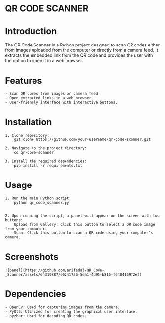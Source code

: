 # QR CODE SCANNER

  # Introduction

  The QR Code Scanner is a Python project designed to scan QR codes either from images uploaded from the computer or directly from a camera feed. It extracts the embedded link from the QR code and provides the user with the option to open it in a web browser.


  # Features

    - Scan QR codes from images or camera feed.
    - Open extracted links in a web browser.
    - User-friendly interface with interactive buttons.

  # Installation

    1. Clone repository:
        git clone https://github.com/your-username/qr-code-scanner.git

    2. Navigate to the project directory:
        cd qr-code-scanner

    3. Install the required dependencies:
        pip install -r requirements.txt
  
  # Usage

    1. Run the main Python script:
        python qr_code_scanner.py


    2. Upon running the script, a panel will appear on the screen with two buttons:
        Upload from Gallery: Click this button to select a QR code image from your computer.
        Scan: Click this button to scan a QR code using your computer's camera.


  # Screenshots
    ![panel](https://github.com/arifedal/QR_Code-_Scanner/assets/64319887/e5241726-5ea1-4d95-b815-f640416972ef)

  # Dependencies

    - OpenCV: Used for capturing images from the camera.
    - PyQt5: Utilized for creating the graphical user interface.
    - pyzbar: Used for decoding QR codes.

      
